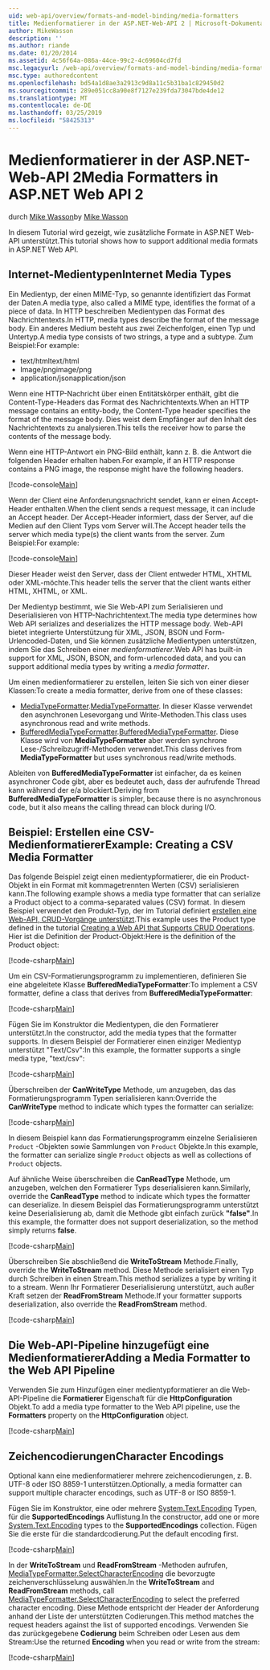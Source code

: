```yaml
---
uid: web-api/overview/formats-and-model-binding/media-formatters
title: Medienformatierer in der ASP.NET-Web-API 2 | Microsoft-Dokumentation
author: MikeWasson
description: ''
ms.author: riande
ms.date: 01/20/2014
ms.assetid: 4c56f64a-086a-44ce-99c2-4c69604cd7fd
msc.legacyurl: /web-api/overview/formats-and-model-binding/media-formatters
msc.type: authoredcontent
ms.openlocfilehash: bd54a1d8ae3a2913c9d8a11c5b31ba1c829450d2
ms.sourcegitcommit: 289e051cc8a90e8f7127e239fda73047bde4de12
ms.translationtype: MT
ms.contentlocale: de-DE
ms.lasthandoff: 03/25/2019
ms.locfileid: "58425313"
---
```

<a name="media-formatters-in-aspnet-web-api-2"></a><span data-ttu-id="3dff7-102">Medienformatierer in der ASP.NET-Web-API 2</span><span class="sxs-lookup"><span data-stu-id="3dff7-102">Media Formatters in ASP.NET Web API 2</span></span>
====================
<span data-ttu-id="3dff7-103">durch [Mike Wasson](https://github.com/MikeWasson)</span><span class="sxs-lookup"><span data-stu-id="3dff7-103">by [Mike Wasson](https://github.com/MikeWasson)</span></span>

<span data-ttu-id="3dff7-104">In diesem Tutorial wird gezeigt, wie zusätzliche Formate in ASP.NET Web-API unterstützt.</span><span class="sxs-lookup"><span data-stu-id="3dff7-104">This tutorial shows how to support additional media formats in ASP.NET Web API.</span></span>

## <a name="internet-media-types"></a><span data-ttu-id="3dff7-105">Internet-Medientypen</span><span class="sxs-lookup"><span data-stu-id="3dff7-105">Internet Media Types</span></span>

<span data-ttu-id="3dff7-106">Ein Medientyp, der einen MIME-Typ, so genannte identifiziert das Format der Daten.</span><span class="sxs-lookup"><span data-stu-id="3dff7-106">A media type, also called a MIME type, identifies the format of a piece of data.</span></span> <span data-ttu-id="3dff7-107">In HTTP beschreiben Medientypen das Format des Nachrichtentexts.</span><span class="sxs-lookup"><span data-stu-id="3dff7-107">In HTTP, media types describe the format of the message body.</span></span> <span data-ttu-id="3dff7-108">Ein anderes Medium besteht aus zwei Zeichenfolgen, einen Typ und Untertyp.</span><span class="sxs-lookup"><span data-stu-id="3dff7-108">A media type consists of two strings, a type and a subtype.</span></span> <span data-ttu-id="3dff7-109">Zum Beispiel:</span><span class="sxs-lookup"><span data-stu-id="3dff7-109">For example:</span></span>

- <span data-ttu-id="3dff7-110">text/html</span><span class="sxs-lookup"><span data-stu-id="3dff7-110">text/html</span></span>
- <span data-ttu-id="3dff7-111">Image/png</span><span class="sxs-lookup"><span data-stu-id="3dff7-111">image/png</span></span>
- <span data-ttu-id="3dff7-112">application/json</span><span class="sxs-lookup"><span data-stu-id="3dff7-112">application/json</span></span>

<span data-ttu-id="3dff7-113">Wenn eine HTTP-Nachricht über einen Entitätskörper enthält, gibt die Content-Type-Headers das Format des Nachrichtentexts.</span><span class="sxs-lookup"><span data-stu-id="3dff7-113">When an HTTP message contains an entity-body, the Content-Type header specifies the format of the message body.</span></span> <span data-ttu-id="3dff7-114">Dies weist dem Empfänger auf den Inhalt des Nachrichtentexts zu analysieren.</span><span class="sxs-lookup"><span data-stu-id="3dff7-114">This tells the receiver how to parse the contents of the message body.</span></span>

<span data-ttu-id="3dff7-115">Wenn eine HTTP-Antwort ein PNG-Bild enthält, kann z. B. die Antwort die folgenden Header erhalten haben.</span><span class="sxs-lookup"><span data-stu-id="3dff7-115">For example, if an HTTP response contains a PNG image, the response might have the following headers.</span></span>

[!code-console[Main](media-formatters/samples/sample1.cmd)]

<span data-ttu-id="3dff7-116">Wenn der Client eine Anforderungsnachricht sendet, kann er einen Accept-Header enthalten.</span><span class="sxs-lookup"><span data-stu-id="3dff7-116">When the client sends a request message, it can include an Accept header.</span></span> <span data-ttu-id="3dff7-117">Der Accept-Header informiert, dass der Server, auf die Medien auf den Client Typs vom Server will.</span><span class="sxs-lookup"><span data-stu-id="3dff7-117">The Accept header tells the server which media type(s) the client wants from the server.</span></span> <span data-ttu-id="3dff7-118">Zum Beispiel:</span><span class="sxs-lookup"><span data-stu-id="3dff7-118">For example:</span></span>

[!code-console[Main](media-formatters/samples/sample2.cmd)]

<span data-ttu-id="3dff7-119">Dieser Header weist den Server, dass der Client entweder HTML, XHTML oder XML-möchte.</span><span class="sxs-lookup"><span data-stu-id="3dff7-119">This header tells the server that the client wants either HTML, XHTML, or XML.</span></span>

<span data-ttu-id="3dff7-120">Der Medientyp bestimmt, wie Sie Web-API zum Serialisieren und Deserialisieren von HTTP-Nachrichtentext.</span><span class="sxs-lookup"><span data-stu-id="3dff7-120">The media type determines how Web API serializes and deserializes the HTTP message body.</span></span> <span data-ttu-id="3dff7-121">Web-API bietet integrierte Unterstützung für XML, JSON, BSON und Form-Urlencoded-Daten, und Sie können zusätzliche Medientypen unterstützen, indem Sie das Schreiben einer *medienformatierer*.</span><span class="sxs-lookup"><span data-stu-id="3dff7-121">Web API has built-in support for XML, JSON, BSON, and form-urlencoded data, and you can support additional media types by writing a *media formatter*.</span></span>

<span data-ttu-id="3dff7-122">Um einen medienformatierer zu erstellen, leiten Sie sich von einer dieser Klassen:</span><span class="sxs-lookup"><span data-stu-id="3dff7-122">To create a media formatter, derive from one of these classes:</span></span>

- <span data-ttu-id="3dff7-123">[MediaTypeFormatter](https://msdn.microsoft.com/library/system.net.http.formatting.mediatypeformatter.aspx).</span><span class="sxs-lookup"><span data-stu-id="3dff7-123">[MediaTypeFormatter](https://msdn.microsoft.com/library/system.net.http.formatting.mediatypeformatter.aspx).</span></span> <span data-ttu-id="3dff7-124">In dieser Klasse verwendet den asynchronen Lesevorgang und Write-Methoden.</span><span class="sxs-lookup"><span data-stu-id="3dff7-124">This class uses asynchronous read and write methods.</span></span>
- <span data-ttu-id="3dff7-125">[BufferedMediaTypeFormatter](https://msdn.microsoft.com/library/system.net.http.formatting.bufferedmediatypeformatter.aspx).</span><span class="sxs-lookup"><span data-stu-id="3dff7-125">[BufferedMediaTypeFormatter](https://msdn.microsoft.com/library/system.net.http.formatting.bufferedmediatypeformatter.aspx).</span></span> <span data-ttu-id="3dff7-126">Diese Klasse wird von **MediaTypeFormatter** aber werden synchrone Lese-/Schreibzugriff-Methoden verwendet.</span><span class="sxs-lookup"><span data-stu-id="3dff7-126">This class derives from **MediaTypeFormatter** but uses synchronous read/write methods.</span></span>

<span data-ttu-id="3dff7-127">Ableiten von **BufferedMediaTypeFormatter** ist einfacher, da es keinen asynchroner Code gibt, aber es bedeutet auch, dass der aufrufende Thread kann während der e/a blockiert.</span><span class="sxs-lookup"><span data-stu-id="3dff7-127">Deriving from **BufferedMediaTypeFormatter** is simpler, because there is no asynchronous code, but it also means the calling thread can block during I/O.</span></span>

## <a name="example-creating-a-csv-media-formatter"></a><span data-ttu-id="3dff7-128">Beispiel: Erstellen eine CSV-Medienformatierer</span><span class="sxs-lookup"><span data-stu-id="3dff7-128">Example: Creating a CSV Media Formatter</span></span>

<span data-ttu-id="3dff7-129">Das folgende Beispiel zeigt einen medientypformatierer, die ein Product-Objekt in ein Format mit kommagetrennten Werten (CSV) serialisieren kann.</span><span class="sxs-lookup"><span data-stu-id="3dff7-129">The following example shows a media type formatter that can serialize a Product object to a comma-separated values (CSV) format.</span></span> <span data-ttu-id="3dff7-130">In diesem Beispiel verwendet den Produkt-Typ, der im Tutorial definiert [erstellen eine Web-API, CRUD-Vorgänge unterstützt](../older-versions/creating-a-web-api-that-supports-crud-operations.md).</span><span class="sxs-lookup"><span data-stu-id="3dff7-130">This example uses the Product type defined in the tutorial [Creating a Web API that Supports CRUD Operations](../older-versions/creating-a-web-api-that-supports-crud-operations.md).</span></span> <span data-ttu-id="3dff7-131">Hier ist die Definition der Product-Objekt:</span><span class="sxs-lookup"><span data-stu-id="3dff7-131">Here is the definition of the Product object:</span></span>

[!code-csharp[Main](media-formatters/samples/sample3.cs)]

<span data-ttu-id="3dff7-132">Um ein CSV-Formatierungsprogramm zu implementieren, definieren Sie eine abgeleitete Klasse **BufferedMediaTypeFormatter**:</span><span class="sxs-lookup"><span data-stu-id="3dff7-132">To implement a CSV formatter, define a class that derives from **BufferedMediaTypeFormatter**:</span></span>

[!code-csharp[Main](media-formatters/samples/sample4.cs)]

<span data-ttu-id="3dff7-133">Fügen Sie im Konstruktor die Medientypen, die den Formatierer unterstützt.</span><span class="sxs-lookup"><span data-stu-id="3dff7-133">In the constructor, add the media types that the formatter supports.</span></span> <span data-ttu-id="3dff7-134">In diesem Beispiel der Formatierer einen einziger Medientyp unterstützt &quot;Text/Csv&quot;:</span><span class="sxs-lookup"><span data-stu-id="3dff7-134">In this example, the formatter supports a single media type, &quot;text/csv&quot;:</span></span>

[!code-csharp[Main](media-formatters/samples/sample5.cs)]

<span data-ttu-id="3dff7-135">Überschreiben der **CanWriteType** Methode, um anzugeben, das das Formatierungsprogramm Typen serialisieren kann:</span><span class="sxs-lookup"><span data-stu-id="3dff7-135">Override the **CanWriteType** method to indicate which types the formatter can serialize:</span></span>

[!code-csharp[Main](media-formatters/samples/sample6.cs)]

<span data-ttu-id="3dff7-136">In diesem Beispiel kann das Formatierungsprogramm einzelne Serialisieren `Product` -Objekten sowie Sammlungen von `Product` Objekte.</span><span class="sxs-lookup"><span data-stu-id="3dff7-136">In this example, the formatter can serialize single `Product` objects as well as collections of `Product` objects.</span></span>

<span data-ttu-id="3dff7-137">Auf ähnliche Weise überschreiben die **CanReadType** Methode, um anzugeben, welchen den Formatierer Typs deserialisieren kann.</span><span class="sxs-lookup"><span data-stu-id="3dff7-137">Similarly, override the **CanReadType** method to indicate which types the formatter can deserialize.</span></span> <span data-ttu-id="3dff7-138">In diesem Beispiel das Formatierungsprogramm unterstützt keine Deserialisierung ab, damit die Methode gibt einfach zurück **"false"**.</span><span class="sxs-lookup"><span data-stu-id="3dff7-138">In this example, the formatter does not support deserialization, so the method simply returns **false**.</span></span>

[!code-csharp[Main](media-formatters/samples/sample7.cs)]

<span data-ttu-id="3dff7-139">Überschreiben Sie abschließend die **WriteToStream** Methode.</span><span class="sxs-lookup"><span data-stu-id="3dff7-139">Finally, override the **WriteToStream** method.</span></span> <span data-ttu-id="3dff7-140">Diese Methode serialisiert einen Typ durch Schreiben in einen Stream.</span><span class="sxs-lookup"><span data-stu-id="3dff7-140">This method serializes a type by writing it to a stream.</span></span> <span data-ttu-id="3dff7-141">Wenn Ihr Formatierer Deserialisierung unterstützt, auch außer Kraft setzen der **ReadFromStream** Methode.</span><span class="sxs-lookup"><span data-stu-id="3dff7-141">If your formatter supports deserialization, also override the **ReadFromStream** method.</span></span>

[!code-csharp[Main](media-formatters/samples/sample8.cs)]

## <a name="adding-a-media-formatter-to-the-web-api-pipeline"></a><span data-ttu-id="3dff7-142">Die Web-API-Pipeline hinzugefügt eine Medienformatierer</span><span class="sxs-lookup"><span data-stu-id="3dff7-142">Adding a Media Formatter to the Web API Pipeline</span></span>

<span data-ttu-id="3dff7-143">Verwenden Sie zum Hinzufügen einer medientypformatierer an die Web-API-Pipeline die **Formatierer** Eigenschaft für die **HttpConfiguration** Objekt.</span><span class="sxs-lookup"><span data-stu-id="3dff7-143">To add a media type formatter to the Web API pipeline, use the **Formatters** property on the **HttpConfiguration** object.</span></span>

[!code-csharp[Main](media-formatters/samples/sample9.cs)]

## <a name="character-encodings"></a><span data-ttu-id="3dff7-144">Zeichencodierungen</span><span class="sxs-lookup"><span data-stu-id="3dff7-144">Character Encodings</span></span>

<span data-ttu-id="3dff7-145">Optional kann eine medienformatierer mehrere zeichencodierungen, z. B. UTF-8 oder ISO 8859-1 unterstützen.</span><span class="sxs-lookup"><span data-stu-id="3dff7-145">Optionally, a media formatter can support multiple character encodings, such as UTF-8 or ISO 8859-1.</span></span>

<span data-ttu-id="3dff7-146">Fügen Sie im Konstruktor, eine oder mehrere [System.Text.Encoding](https://msdn.microsoft.com/library/system.text.encoding.aspx) Typen, für die **SupportedEncodings** Auflistung.</span><span class="sxs-lookup"><span data-stu-id="3dff7-146">In the constructor, add one or more [System.Text.Encoding](https://msdn.microsoft.com/library/system.text.encoding.aspx) types to the **SupportedEncodings** collection.</span></span> <span data-ttu-id="3dff7-147">Fügen Sie die erste für die standardcodierung.</span><span class="sxs-lookup"><span data-stu-id="3dff7-147">Put the default encoding first.</span></span>

[!code-csharp[Main](media-formatters/samples/sample10.cs?highlight=6-7)]

<span data-ttu-id="3dff7-148">In der **WriteToStream** und **ReadFromStream** -Methoden aufrufen, [MediaTypeFormatter.SelectCharacterEncoding](https://msdn.microsoft.com/library/hh969054.aspx) die bevorzugte zeichenverschlüsselung auswählen.</span><span class="sxs-lookup"><span data-stu-id="3dff7-148">In the **WriteToStream** and **ReadFromStream** methods, call [MediaTypeFormatter.SelectCharacterEncoding](https://msdn.microsoft.com/library/hh969054.aspx) to select the preferred character encoding.</span></span> <span data-ttu-id="3dff7-149">Diese Methode entspricht der Header der Anforderung anhand der Liste der unterstützten Codierungen.</span><span class="sxs-lookup"><span data-stu-id="3dff7-149">This method matches the request headers against the list of supported encodings.</span></span> <span data-ttu-id="3dff7-150">Verwenden Sie das zurückgegebene **Codierung** beim Schreiben oder Lesen aus dem Stream:</span><span class="sxs-lookup"><span data-stu-id="3dff7-150">Use the returned **Encoding** when you read or write from the stream:</span></span>

[!code-csharp[Main](media-formatters/samples/sample11.cs?highlight=3,5)]
